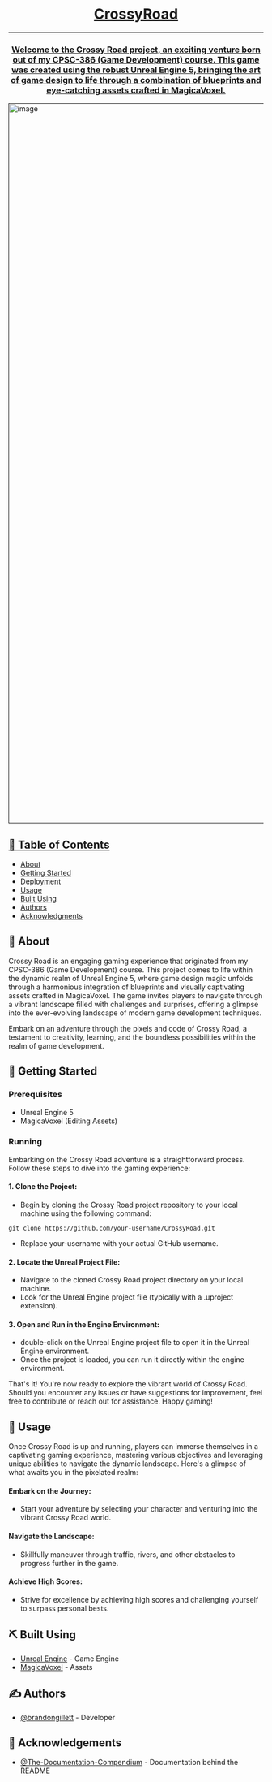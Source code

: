 <p align="center">
  <a href="" rel="noopener">
</p>

<h1 align="center">CrossyRoad</h1>

<div align="center">

</div>

---
<h3 align="center">
    Welcome to the Crossy Road project, an exciting venture born out of my CPSC-386 (Game Development) course. This game was created using the robust Unreal Engine 5, bringing the art of game design to life through a combination of blueprints and eye-catching assets crafted in MagicaVoxel.
      <br>
  </p>
  </h3>

<img width="1418" alt="image" src="https://github.com/brandongillett/CrossyRoad/assets/82180479/ab5fdf02-889a-456b-8433-b21d792bc4c8">



## 📝 Table of Contents
- [About](#about)
- [Getting Started](#getting_started)
- [Deployment](#deployment)
- [Usage](#usage)
- [Built Using](#built_using)
- [Authors](#authors)
- [Acknowledgments](#acknowledgement)

## 🧐 About <a name = "about"></a>

  Crossy Road is an engaging gaming experience that originated from my CPSC-386 (Game Development) course. This project comes to life within the dynamic realm of Unreal Engine 5, where game design magic unfolds through a harmonious integration of blueprints and visually captivating assets crafted in MagicaVoxel. The game invites players to navigate through a vibrant landscape filled with challenges and surprises, offering a glimpse into the ever-evolving landscape of modern game development techniques.

  Embark on an adventure through the pixels and code of Crossy Road, a testament to creativity, learning, and the boundless possibilities within the realm of game development.
      
## 🏁 Getting Started <a name = "getting_started"></a>

### Prerequisites
- Unreal Engine 5
- MagicaVoxel (Editing Assets)

### Running
Embarking on the Crossy Road adventure is a straightforward process. Follow these steps to dive into the gaming experience:

#### 1. Clone the Project:

 - Begin by cloning the Crossy Road project repository to your local machine using the following command:
```
git clone https://github.com/your-username/CrossyRoad.git
```
 - Replace your-username with your actual GitHub username.

#### 2. Locate the Unreal Project File:

- Navigate to the cloned Crossy Road project directory on your local machine.
- Look for the Unreal Engine project file (typically with a .uproject extension).

#### 3. Open and Run in the Engine Environment:

- double-click on the Unreal Engine project file to open it in the Unreal Engine environment.
- Once the project is loaded, you can run it directly within the engine environment.

That's it! You're now ready to explore the vibrant world of Crossy Road. Should you encounter any issues or have suggestions for improvement, feel free to contribute or reach out for assistance. Happy gaming!

## 🎈 Usage <a name="usage"></a>
Once Crossy Road is up and running, players can immerse themselves in a captivating gaming experience, mastering various objectives and leveraging unique abilities to navigate the dynamic landscape. Here's a glimpse of what awaits you in the pixelated realm:

#### Embark on the Journey:

- Start your adventure by selecting your character and venturing into the vibrant Crossy Road world.

#### Navigate the Landscape:

- Skillfully maneuver through traffic, rivers, and other obstacles to progress further in the game.

#### Achieve High Scores:

- Strive for excellence by achieving high scores and challenging yourself to surpass personal bests.

## ⛏️ Built Using <a name = "built_using"></a>
- [Unreal Engine](www.unrealengine.com) - Game Engine
- [MagicaVoxel](https://ephtracy.github.io/) - Assets

## ✍️ Authors <a name = "authors"></a>
- [@brandongillett](https://github.com/brandongillett) - Developer

## 🎉 Acknowledgements <a name = "acknowledgement"></a>
- [@The-Documentation-Compendium](https://github.com/kylelobo/The-Documentation-Compendium) - Documentation behind the README
